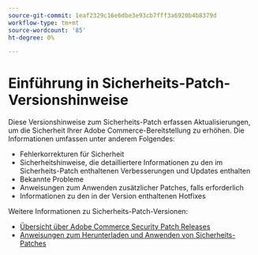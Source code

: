 ```yaml
---
source-git-commit: 1eaf2329c16e6dbe3e93cb7fff3a6920b4b8379d
workflow-type: tm+mt
source-wordcount: '85'
ht-degree: 0%

---
```

# Einführung in Sicherheits-Patch-Versionshinweise

Diese Versionshinweise zum Sicherheits-Patch erfassen Aktualisierungen, um die Sicherheit Ihrer Adobe Commerce-Bereitstellung zu erhöhen. Die Informationen umfassen unter anderem Folgendes:

* Fehlerkorrekturen für Sicherheit
* Sicherheitshinweise, die detailliertere Informationen zu den im Sicherheits-Patch enthaltenen Verbesserungen und Updates enthalten
* Bekannte Probleme
* Anweisungen zum Anwenden zusätzlicher Patches, falls erforderlich
* Informationen zu den in der Version enthaltenen Hotfixes

Weitere Informationen zu Sicherheits-Patch-Versionen:

* [Übersicht über Adobe Commerce Security Patch Releases](/help/release/release-notes/security/overview.md#about-adobe-commerce-security-patch-releases)
* [Anweisungen zum Herunterladen und Anwenden von Sicherheits-Patches](/help/installation/composer.md)
